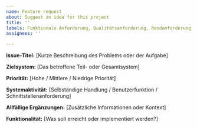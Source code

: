```yaml
---
name: Feature request
about: Suggest an idea for this project
title: ''
labels: Funktionale Anforderung, Qualitätsanforderung, Randanforderung
assignees: ''

---
```


**Issue-Titel:**
[Kurze Beschreibung des Problems oder der Aufgabe]

**Zielsystem:**
[Das betroffene Teil- oder Gesamtsystem]

**Priorität:**
[Hohe / Mittlere / Niedrige Priorität]

**Systemaktivität:**
[Selbständige Handlung / Benutzerfunktion / Schnittstellenanforderung]

**Allfällige Ergänzungen:**
[Zusätzliche Informationen oder Kontext]

**Funktionalität:**
[Was soll erreicht oder implementiert werden?]
